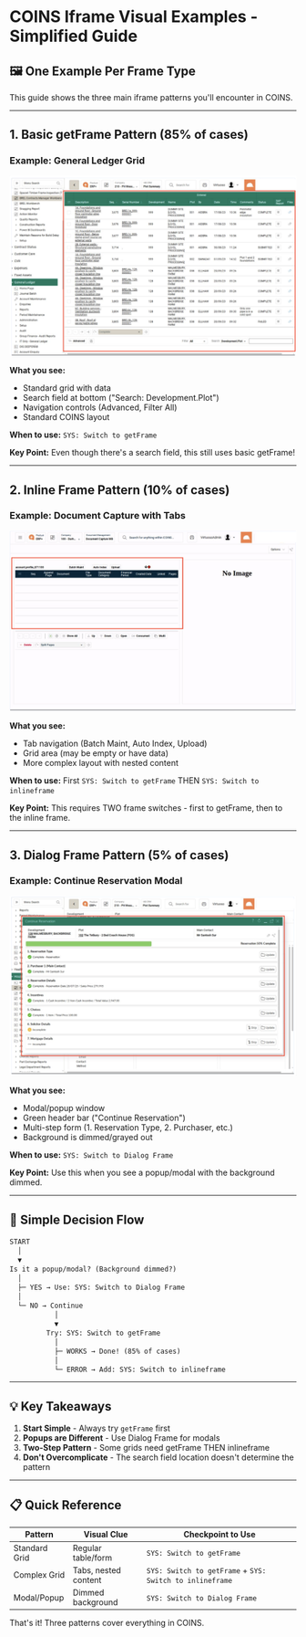# COINS Iframe Visual Examples - Simplified Guide

## 🖼️ One Example Per Frame Type

This guide shows the three main iframe patterns you'll encounter in COINS.

---

## 1. Basic getFrame Pattern (85% of cases)

### Example: General Ledger Grid
![getFrame Example](./screenshots/getFrame_3.png)

**What you see:**
- Standard grid with data
- Search field at bottom ("Search: Development.Plot")
- Navigation controls (Advanced, Filter All)
- Standard COINS layout

**When to use:** `SYS: Switch to getFrame`

**Key Point:** Even though there's a search field, this still uses basic getFrame!

---

## 2. Inline Frame Pattern (10% of cases)

### Example: Document Capture with Tabs
![Inline Frame](./screenshots/inlineframe.png)

**What you see:**
- Tab navigation (Batch Maint, Auto Index, Upload)
- Grid area (may be empty or have data)
- More complex layout with nested content

**When to use:** First `SYS: Switch to getFrame` THEN `SYS: Switch to inlineframe`

**Key Point:** This requires TWO frame switches - first to getFrame, then to the inline frame.

---

## 3. Dialog Frame Pattern (5% of cases)

### Example: Continue Reservation Modal
![Dialog Frame](./screenshots/dialogFrame.png)

**What you see:**
- Modal/popup window
- Green header bar ("Continue Reservation")
- Multi-step form (1. Reservation Type, 2. Purchaser, etc.)
- Background is dimmed/grayed out

**When to use:** `SYS: Switch to Dialog Frame`

**Key Point:** Use this when you see a popup/modal with the background dimmed.

---

## 🎯 Simple Decision Flow

```
START
  │
  ▼
Is it a popup/modal? (Background dimmed?)
  │
  ├─ YES → Use: SYS: Switch to Dialog Frame
  │
  └─ NO → Continue
           │
           ▼
         Try: SYS: Switch to getFrame
           │
           ├─ WORKS → Done! (85% of cases)
           │
           └─ ERROR → Add: SYS: Switch to inlineframe
```

---

## 💡 Key Takeaways

1. **Start Simple** - Always try `getFrame` first
2. **Popups are Different** - Use Dialog Frame for modals
3. **Two-Step Pattern** - Some grids need getFrame THEN inlineframe
4. **Don't Overcomplicate** - The search field location doesn't determine the pattern

---

## 📋 Quick Reference

| Pattern | Visual Clue | Checkpoint to Use |
|---------|-------------|-------------------|
| Standard Grid | Regular table/form | `SYS: Switch to getFrame` |
| Complex Grid | Tabs, nested content | `SYS: Switch to getFrame` + `SYS: Switch to inlineframe` |
| Modal/Popup | Dimmed background | `SYS: Switch to Dialog Frame` |

That's it! Three patterns cover everything in COINS.